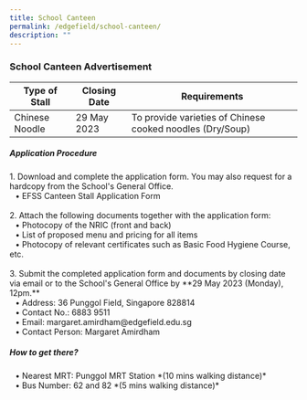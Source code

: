 ```yaml
---
title: School Canteen
permalink: /edgefield/school-canteen/
description: ""
---
```

<h3>School Canteen Advertisement</h3>


| **Type of Stall** | **Closing Date** | **Requirements** |
| -------- | -------- | -------- |
| Chinese Noodle | 29 May 2023 | To provide varieties of Chinese cooked noodles (Dry/Soup) |

<h5>Application Procedure</h5>
1. Download and complete the application form. You may also request for a hardcopy from the School's General Office.
<br><span style="margin-left: 10px">• EFSS Canteen Stall Application Form</span>
<br><br>2. Attach the following documents together with the application form:
<br><span style="margin-left: 10px">• Photocopy of the NRIC (front and back)</span><br><span style="margin-left: 10px">• List of proposed menu and pricing for all items</span><br><span style="margin-left: 10px">• Photocopy of relevant certificates such as Basic Food Hygiene Course, etc.</span>
	<br><br>3. Submit the completed application form and documents by closing date via email or to the School's General Office by **29 May 2023 (Monday), 12pm.**<br><span style="margin-left: 10px">• Address: 36 Punggol Field, Singapore 828814</span><br><span style="margin-left: 10px">• Contact No.: 6883 9511</span><br><span style="margin-left: 10px">• Email: margaret.amirdham@edgefield.edu.sg</span><br><span style="margin-left: 10px">• Contact Person: Margaret Amirdham
<br><h5>How to get there?</h5><span style="margin-left: 10px">• Nearest MRT: Punggol MRT Station *(10 mins walking distance)*</span><br><span style="margin-left: 10px">• Bus Number: 62 and 82 *(5 mins walking distance)*</span></span>
